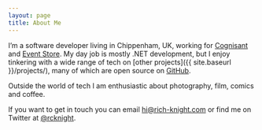 ```yaml
---
layout: page
title: About Me
---
```



I’m a software developer living in Chippenham, UK, working for [Cognisant](http://cognisantresearch.com) and [Event Store](https://geteventstore.com). My day job is mostly .NET development, but I enjoy tinkering with a wide range of tech on [other projects]({{ site.baseurl }}/projects/), many of which are open source on [GitHub](https://github.com/rcknight).

Outside the world of tech I am enthusiastic about photography, film, comics and coffee.

If you want to get in touch you can email [hi@rich-knight.com](mailto:hi@rich-knight.com) or find me on Twitter at [@rcknight](https://twitter.com/rcknight).
